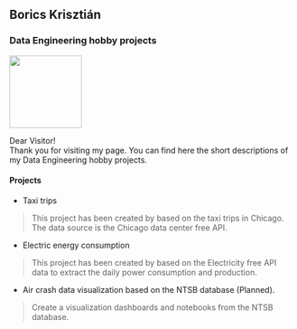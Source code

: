 ## Borics Krisztián
### Data Engineering hobby projects

<img src=https://devnullsec.hu/logo_small.svg height="128" width="128">

Dear Visitor!<br>
Thank you for visiting my page. You can find here the short descriptions of my Data Engineering hobby projects.

#### Projects

- Taxi trips
> This project has been created by based on the taxi trips in Chicago. The data source is the Chicago data center free API.

- Electric energy consumption
> This project has been created by based on the Electricity free API data to extract the daily power consumption and production.

- Air crash data visualization based on the NTSB database (Planned).
> Create a visualization dashboards and notebooks from the NTSB database.
